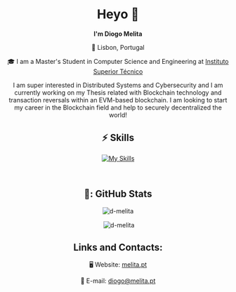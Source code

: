 <div align="center">
 
# Heyo 👋
**I'm Diogo Melita**

📌 Lisbon, Portugal

🎓 I am a Master's Student in Computer Science and Engineering at [Instituto Superior Técnico](https://tecnico.ulisboa.pt/pt/)

I am super interested in Distributed Systems and Cybersecurity and I am currently working on my Thesis related with Blockchain technology and transaction reversals within an EVM-based blockchain. I am looking to start my career in the Blockchain field and help to securely decentralized the world! 

## ⚡ Skills
  
[![My Skills](https://skillicons.dev/icons?i=,solidity,bash,py,java,c,docker,git,github,neovim,vscode,apple,linux)](https://skillicons.dev)

</p>

<br>

## 🌴: GitHub Stats
  
<p align="center"><img src="https://github-readme-streak-stats.herokuapp.com/?user=d-melita&theme=dark" alt="d-melita"/></p>

<p>&nbsp;<img align="center" src="https://github-readme-stats.vercel.app/api?username=d-melita&show_icons=true&theme=tokyonight&locale=en" alt="d-melita" /></p>
  
## Links and Contacts:

🖥️ Website: [melita.pt](https:://www.melita.pt)
  
📧 E-mail: [diogo@melita.pt](mailto:diogo@melita.pt)
</div>
